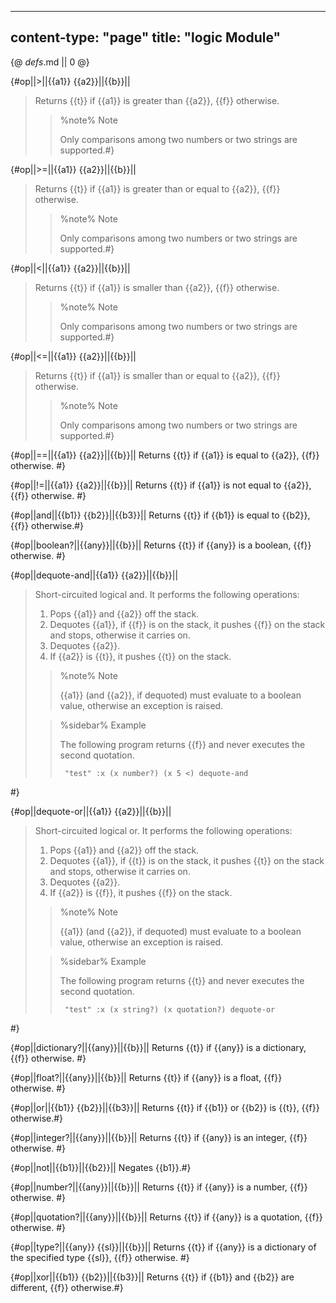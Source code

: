 -----
content-type: "page"
title: "logic Module"
-----
{@ _defs_.md || 0 @}

{#op||&gt;||{{a1}} {{a2}}||{{b}}||
> Returns {{t}} if {{a1}} is greater than {{a2}}, {{f}} otherwise. 
> > %note%
> > Note
> > 
> > Only comparisons among two numbers or two strings are supported.#}

{#op||&gt;=||{{a1}} {{a2}}||{{b}}||
> Returns {{t}} if {{a1}} is greater than or equal to {{a2}}, {{f}} otherwise.
> > %note%
> > Note
> > 
> > Only comparisons among two numbers or two strings are supported.#}

{#op||&lt;||{{a1}} {{a2}}||{{b}}||
> Returns {{t}} if {{a1}} is smaller than {{a2}}, {{f}} otherwise. 
> > %note%
> > Note
> > 
> > Only comparisons among two numbers or two strings are supported.#}

{#op||&lt;=||{{a1}} {{a2}}||{{b}}||
> Returns {{t}} if {{a1}} is smaller than or equal to {{a2}}, {{f}} otherwise.
> > %note%
> > Note
> > 
> > Only comparisons among two numbers or two strings are supported.#}

{#op||==||{{a1}} {{a2}}||{{b}}||
Returns {{t}} if {{a1}} is equal to {{a2}}, {{f}} otherwise. #}

{#op||!=||{{a1}} {{a2}}||{{b}}||
Returns {{t}} if {{a1}} is not equal to {{a2}}, {{f}} otherwise. #}

{#op||and||{{b1}} {{b2}}||{{b3}}||
Returns {{t}} if {{b1}} is equal to {{b2}}, {{f}} otherwise.#}

{#op||boolean?||{{any}}||{{b}}||
Returns {{t}} if {{any}} is a boolean, {{f}} otherwise. #}

{#op||dequote-and||{{a1}} {{a2}}||{{b}}||
> Short-circuited logical and. It performs the following operations:
> 
> 1. Pops {{a1}} and {{a2}} off the stack.
> 2. Dequotes {{a1}}, if {{f}} is on the stack, it pushes {{f}} on the stack and stops, otherwise it carries on.
> 3. Dequotes {{a2}}.
> 4. If {{a2}} is {{t}}, it pushes {{t}} on the stack.
> 
> > %note%
> > Note
> > 
> > {{a1}} (and {{a2}}, if dequoted) must evaluate to a boolean value, otherwise an exception is raised.
> 
> > %sidebar%
> > Example
> > 
> > The following program returns {{f}} and never executes the second quotation.
> > 
> >      "test" :x (x number?) (x 5 <) dequote-and

 #}

{#op||dequote-or||{{a1}} {{a2}}||{{b}}||
> Short-circuited logical or. It performs the following operations:
> 
> 1. Pops {{a1}} and {{a2}} off the stack.
> 2. Dequotes {{a1}}, if {{t}} is on the stack, it pushes {{t}} on the stack and stops, otherwise it carries on.
> 3. Dequotes {{a2}}.
> 4. If {{a2}} is {{f}}, it pushes {{f}} on the stack.
> 
> > %note%
> > Note
> > 
> > {{a1}} (and {{a2}}, if dequoted) must evaluate to a boolean value, otherwise an exception is raised.
> 
> > %sidebar%
> > Example
> > 
> > The following program returns {{t}} and never executes the second quotation.
> > 
> >      "test" :x (x string?) (x quotation?) dequote-or
 #}

{#op||dictionary?||{{any}}||{{b}}||
Returns {{t}} if {{any}} is a dictionary, {{f}} otherwise. #}

{#op||float?||{{any}}||{{b}}||
Returns {{t}} if {{any}} is a float, {{f}} otherwise. #}

{#op||or||{{b1}} {{b2}}||{{b3}}||
Returns {{t}} if {{b1}} or {{b2}} is {{t}}, {{f}} otherwise.#}

{#op||integer?||{{any}}||{{b}}||
Returns {{t}} if {{any}} is an integer, {{f}} otherwise. #}

{#op||not||{{b1}}||{{b2}}||
Negates {{b1}}.#}

{#op||number?||{{any}}||{{b}}||
Returns {{t}} if {{any}} is a number, {{f}} otherwise. #}

{#op||quotation?||{{any}}||{{b}}||
Returns {{t}} if {{any}} is a quotation, {{f}} otherwise. #}

{#op||type?||{{any}} {{sl}}||{{b}}||
Returns {{t}} if {{any}} is a dictionary of the specified type {{sl}}, {{f}} otherwise. #}

{#op||xor||{{b1}} {{b2}}||{{b3}}||
Returns {{t}} if {{b1}} and {{b2}} are different, {{f}} otherwise.#}

